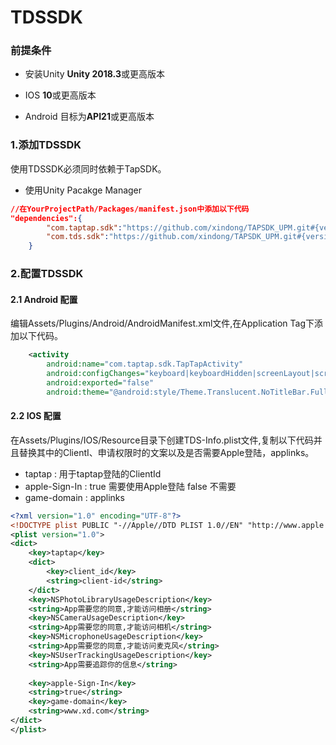 # TDSSDK

### 前提条件

* 安装Unity **Unity 2018.3**或更高版本

* IOS **10**或更高版本

* Android 目标为**API21**或更高版本

### 1.添加TDSSDK

使用TDSSDK必须同时依赖于TapSDK。

* 使用Unity Pacakge Manager

```json
//在YourProjectPath/Packages/manifest.json中添加以下代码
"dependencies":{
        "com.taptap.sdk":"https://github.com/xindong/TAPSDK_UPM.git#{version_name}",
        "com.tds.sdk":"https://github.com/xindong/TAPSDK_UPM.git#{version_name}",
    }
```

### 2.配置TDSSDK


#### 2.1 Android 配置

编辑Assets/Plugins/Android/AndroidManifest.xml文件,在Application Tag下添加以下代码。
```xml
    <activity
        android:name="com.taptap.sdk.TapTapActivity"
        android:configChanges="keyboard|keyboardHidden|screenLayout|screenSize|orientation"
        android:exported="false"
        android:theme="@android:style/Theme.Translucent.NoTitleBar.Fullscreen" />
```

#### 2.2 IOS 配置

在Assets/Plugins/IOS/Resource目录下创建TDS-Info.plist文件,复制以下代码并且替换其中的ClientI、申请权限时的文案以及是否需要Apple登陆，applinks。

* taptap : 用于taptap登陆的ClientId
* apple-Sign-In : true 需要使用Apple登陆 false 不需要
* game-domain : applinks 


```xml
<?xml version="1.0" encoding="UTF-8"?>
<!DOCTYPE plist PUBLIC "-//Apple//DTD PLIST 1.0//EN" "http://www.apple.com/DTDs/PropertyList-1.0.dtd">
<plist version="1.0">
<dict>
    <key>taptap</key>
    <dict>
        <key>client_id</key>
        <string>client-id</string>
    </dict>
    <key>NSPhotoLibraryUsageDescription</key>
    <string>App需要您的同意,才能访问相册</string>
    <key>NSCameraUsageDescription</key>
    <string>App需要您的同意,才能访问相机</string>
    <key>NSMicrophoneUsageDescription</key>
    <string>App需要您的同意,才能访问麦克风</string>
    <key>NSUserTrackingUsageDescription</key>
    <string>App需要追踪你的信息</string>
    
    <key>apple-Sign-In</key>
    <string>true</string>
    <key>game-domain</key>
    <string>www.xd.com</string>
</dict>
</plist>
```